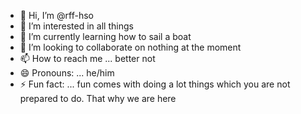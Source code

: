 - 👋 Hi, I’m @rff-hso
- 👀 I’m interested in all things 
- 🌱 I’m currently learning how to sail a boat
- 💞️ I’m looking to collaborate on nothing at the moment
- 📫 How to reach me ... better not
- 😄 Pronouns: ... he/him
- ⚡ Fun fact: ... fun comes with doing a lot things which you are not prepared to do. That why we are here 

<!---
rff-hso/rff-hso is a ✨ special ✨ repository because its `README.md` (this file) appears on your GitHub profile.
You can click the Preview link to take a look at your changes.
--->
